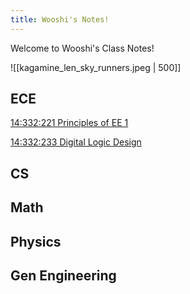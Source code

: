 ```yaml
---
title: Wooshi's Notes!
---
```

Welcome to Wooshi's Class Notes!

![[kagamine_len_sky_runners.jpeg | 500]]
## ECE
[14:332:221 Principles of EE 1](Principles%20of%20EE%201.md)

[14:332:233 Digital Logic Design](Digital%20Logic%20Design.md)
## CS

## Math

## Physics

## Gen Engineering
